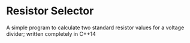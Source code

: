 # Resistor Selector
A simple program to calculate two standard resistor values for a voltage divider; written completely in C++14
